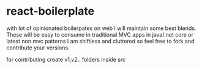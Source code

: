 # react-boilerplate

with lot of opinionated boilerpates on web I will maintain some best blends. These will be easy to consume in traditional MVC apps in java/.net core or latest non mvc patterns I am shiftless and cluttered so feel free to fork and contribute your versions.

for contributing create v1,v2.. folders inside src
